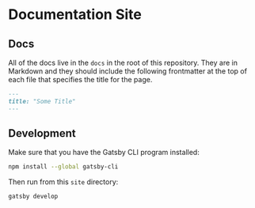 # Documentation Site

## Docs

All of the docs live in the `docs` in the root of this repository. They are in Markdown and they should include the following frontmatter at the top of each file that specifies the title for the page.

```md
---
title: "Some Title"
---
```

## Development

Make sure that you have the Gatsby CLI program installed:
```sh
npm install --global gatsby-cli
```

Then run from this `site` directory:
```sh
gatsby develop
```
